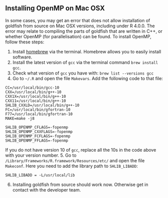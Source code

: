 ## Installing OpenMP on Mac OSX

In some cases, you may get an error that does not allow installation of goldfish from source on Mac OSX versions, including under R 4.0.0. The error may relate to compiling the parts of goldfish that are written in C++, or whether OpenMP (for parallelisation) can be found. To install OpenMP, follow these steps:

1. Install [homebrew](https://brew.sh/) via the terminal. Homebrew allows you to easily install software.
2. Install the latest version of `gcc` via the terminal command `brew install gcc`. 
3. Check what version of `gcc` you have with: `brew list --versions gcc`
4. Go to `~/.R` and open the file `Makevars`. Add the following code to that file:
```
CC=/usr/local/bin/gcc-10
CXX=/usr/local/bin/g++-10
CXX1X=/usr/local/bin/g++-10
CXX11=/usr/local/bin/g++-10
SHLIB_CXXLD=/usr/local/bin/g++-10
FC=/usr/local/bin/gfortran-10
F77=/usr/local/bin/gfortran-10
MAKE=make -j8

SHLIB_OPENMP_CFLAGS=-fopenmp
SHLIB_OPENMP_CXXFLAGS=-fopenmp
SHLIB_OPENMP_FCFLAGS=-fopenmp
SHLIB_OPENMP_FFLAGS=-fopenmp
```
If you do not have version 10 of `gcc`, replace all the 10s in the code above with your version number. 
5. Go to `/Library/Frameworks/R.framework/Resources/etc/` and open the file `Makeconf`. Here you need to 
add the library path to `SHLIB_LIBADD`: 
```
SHLIB_LIBADD = -L/usr/local/lib
```
6. Installing goldfish from source should work now. Otherwise get in contact with the developer team.
